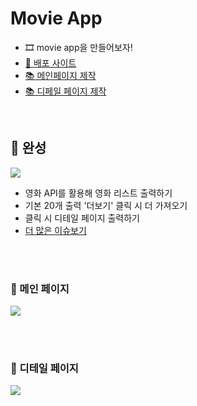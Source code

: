 # Movie App

- 🎞 movie app을 만들어보자!
- [🔗 배포 사이트](https://6suk.github.io/movie_app/)
- [📚 메인페이지 제작](https://github.com/6suk/movie_app/issues/1)
- [📚 디페일 페이지 제작](https://github.com/6suk/movie_app/issues/7)

<br>

## 🔵 완성

<img src="https://velog.velcdn.com/images/6suk/post/53f9de11-162e-4cbc-bc71-9dfb4a3ce53a/image.gif">

- 영화 API를 활용해 영화 리스트 출력하기
- 기본 20개 출력 '더보기' 클릭 시 더 가져오기
- 클릭 시 디테일 페이지 출력하기
- [더 많은 이슈보기](https://github.com/6suk/movie_app/issues?q=is%3Aissue+is%3Aclosed)

<br><br>

### 🔸 메인 페이지

<img src="https://velog.velcdn.com/images/6suk/post/c665ad2a-4e66-4d77-b936-a0f969d94735/image.gif">

<br><br>

### 🔸 디테일 페이지

<img src="https://velog.velcdn.com/images/6suk/post/d6243e3c-19f0-4de4-824b-6ee82554cde0/image.gif">
